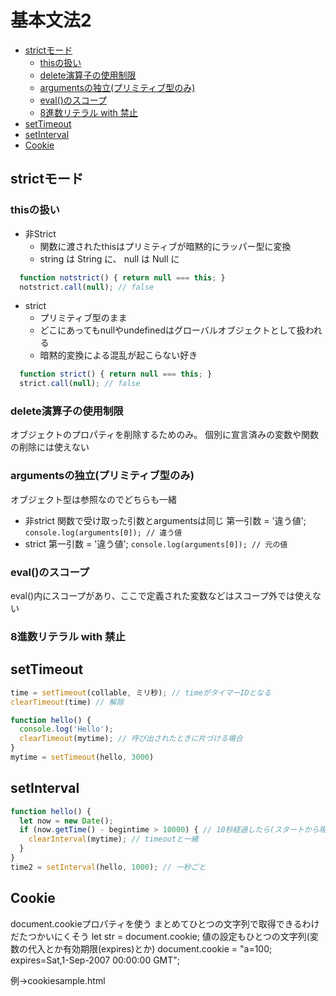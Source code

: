 # 基本文法2

- [strictモード](#strictモード)
  - [thisの扱い](#thisの扱い)
  - [delete演算子の使用制限](#delete演算子の使用制限)
  - [argumentsの独立(プリミティブ型のみ)](#argumentsの独立プリミティブ型のみ)
  - [eval()のスコープ](#evalのスコープ)
  - [8進数リテラル with 禁止](#8進数リテラル-with-禁止)
- [setTimeout](#settimeout)
- [setInterval](#setinterval)
- [Cookie](#cookie)

## strictモード

### thisの扱い

* 非Strict
  * 関数に渡されたthisはプリミティブが暗黙的にラッパー型に変換
  * string は String に、 null は Null に

```js
  function notstrict() { return null === this; }
  notstrict.call(null); // false
```

* strict
  * プリミティブ型のまま
  * どこにあってもnullやundefinedはグローバルオブジェクトとして扱われる
  * 暗黙的変換による混乱が起こらない好き

```js
  function strict() { return null === this; }
  strict.call(null); // false
```

### delete演算子の使用制限
オブジェクトのプロパティを削除するためのみ。
個別に宣言済みの変数や関数の削除には使えない

### argumentsの独立(プリミティブ型のみ)
オブジェクト型は参照なのでどちらも一緒

* 非strict
  関数で受け取った引数とargumentsは同じ
  第一引数 = '違う値';
  `console.log(arguments[0]); // 違う値`
* strict
  第一引数 = '違う値';
  `console.log(arguments[0]); // 元の値`

### eval()のスコープ
eval()内にスコープがあり、ここで定義された変数などはスコープ外では使えない

### 8進数リテラル with 禁止


## setTimeout
```js
time = setTimeout(collable, ミリ秒); // timeがタイマーIDとなる
clearTimeout(time) // 解除

function hello() {
  console.log('Hello');
  clearTimeout(mytime); // 呼び出されたときに片づける場合
}
mytime = setTimeout(hello, 3000)
```

## setInterval
```js
function hello() {
  let now = new Date();
  if (now.getTime() - begintime > 10000) { // 10秒経過したら(スタートから現在までの時刻の差が10000を超えたら終了)
    clearInterval(mytime); // timeoutと一緒
  }
}
time2 = setInterval(hello, 1000); // 一秒ごと 
```

## Cookie
document.cookieプロパティを使う
まとめてひとつの文字列で取得できるわけだたつかいにくそう
let str = document.cookie;
値の設定もひとつの文字列(変数の代入とか有効期限(expires)とか)
document.cookie = "a=100; expires=Sat,1-Sep-2007 00:00:00 GMT";

例→cookiesample.html
